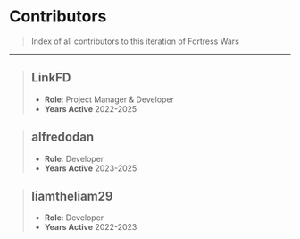 # Contributors

> Index of all contributors to this iteration of Fortress Wars

---

> ## LinkFD
>
> - **Role**: Project Manager & Developer
> - **Years Active** 2022-2025

> ## alfredodan
>
> - **Role**: Developer
> - **Years Active** 2023-2025

> ## liamtheliam29
>
> - **Role**: Developer
> - **Years Active** 2022-2023
